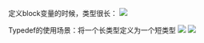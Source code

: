 定义block变量的时候，类型很长：
![](https://tva1.sinaimg.cn/large/0081Kckwly1gly4kfk6v3j306v029gm2.jpg)

Typedef的使用场景：将一个长类型定义为一个短类型
![](https://tva1.sinaimg.cn/large/0081Kckwly1gly4kl9atoj306v029t96.jpg)
![](https://tva1.sinaimg.cn/large/0081Kckwly1gly4kqxm5wj307v02h0te.jpg)